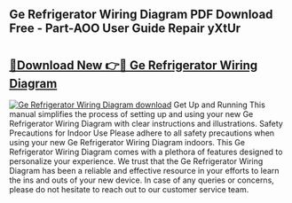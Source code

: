 ## Ge Refrigerator Wiring Diagram PDF Download Free - Part-AOO User Guide Repair yXtUr

# <h2><a href="http://dfq89vu.blite.top/?on=Ge+Refrigerator+Wiring+Diagram">🔗Download New 👉🔴 Ge Refrigerator Wiring Diagram</a></h2>

[![Ge Refrigerator Wiring Diagram download](https://i.imgur.com/lujVjoI.png)](http://dfq89vu.blite.top/?on=Ge+Refrigerator+Wiring+Diagram)
Get Up and Running This manual simplifies the process of setting up and using your new Ge Refrigerator Wiring Diagram with clear instructions and illustrations. Safety Precautions for Indoor Use Please adhere to all safety precautions when using your new Ge Refrigerator Wiring Diagram indoors. This Ge Refrigerator Wiring Diagram comes with a plethora of features designed to personalize your experience. We trust that the Ge Refrigerator Wiring Diagram has been a reliable and effective resource in your efforts to learn the ins and outs of your new device. In case of any queries or concerns, please do not hesitate to reach out to our customer service team.
